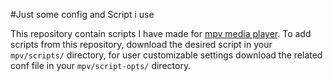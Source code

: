 #Just some config and Script i use

This repository contain scripts I have made for [mpv media player](https://github.com/mpv-player/mpv/).
To add scripts from this repository, download the desired script in your `mpv/scripts/` directory, for user customizable settings download the related conf file in your `mpv/script-opts/` directory.
